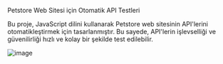 

Petstore Web Sitesi için Otomatik API Testleri

Bu proje, JavaScript dilini kullanarak Petstore web sitesinin API'lerini otomatikleştirmek için tasarlanmıştır. Bu sayede, API'lerin işlevselliği ve güvenilirliği hızlı ve kolay bir şekilde test edilebilir.

![image](https://github.com/mehtaptunc/Api-Automation/assets/134071818/b8a33e20-387e-4ae1-b282-91e026b61b2e)
